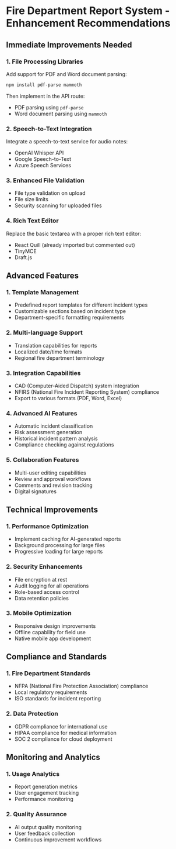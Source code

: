 # Fire Department Report System - Enhancement Recommendations

## Immediate Improvements Needed

### 1. File Processing Libraries
Add support for PDF and Word document parsing:

```bash
npm install pdf-parse mammoth
```

Then implement in the API route:
- PDF parsing using `pdf-parse`
- Word document parsing using `mammoth`

### 2. Speech-to-Text Integration
Integrate a speech-to-text service for audio notes:
- OpenAI Whisper API
- Google Speech-to-Text
- Azure Speech Services

### 3. Enhanced File Validation
- File type validation on upload
- File size limits
- Security scanning for uploaded files

### 4. Rich Text Editor
Replace the basic textarea with a proper rich text editor:
- React Quill (already imported but commented out)
- TinyMCE
- Draft.js

## Advanced Features

### 1. Template Management
- Predefined report templates for different incident types
- Customizable sections based on incident type
- Department-specific formatting requirements

### 2. Multi-language Support
- Translation capabilities for reports
- Localized date/time formats
- Regional fire department terminology

### 3. Integration Capabilities
- CAD (Computer-Aided Dispatch) system integration
- NFIRS (National Fire Incident Reporting System) compliance
- Export to various formats (PDF, Word, Excel)

### 4. Advanced AI Features
- Automatic incident classification
- Risk assessment generation
- Historical incident pattern analysis
- Compliance checking against regulations

### 5. Collaboration Features
- Multi-user editing capabilities
- Review and approval workflows
- Comments and revision tracking
- Digital signatures

## Technical Improvements

### 1. Performance Optimization
- Implement caching for AI-generated reports
- Background processing for large files
- Progressive loading for large reports

### 2. Security Enhancements
- File encryption at rest
- Audit logging for all operations
- Role-based access control
- Data retention policies

### 3. Mobile Optimization
- Responsive design improvements
- Offline capability for field use
- Native mobile app development

## Compliance and Standards

### 1. Fire Department Standards
- NFPA (National Fire Protection Association) compliance
- Local regulatory requirements
- ISO standards for incident reporting

### 2. Data Protection
- GDPR compliance for international use
- HIPAA compliance for medical information
- SOC 2 compliance for cloud deployment

## Monitoring and Analytics

### 1. Usage Analytics
- Report generation metrics
- User engagement tracking
- Performance monitoring

### 2. Quality Assurance
- AI output quality monitoring
- User feedback collection
- Continuous improvement workflows
